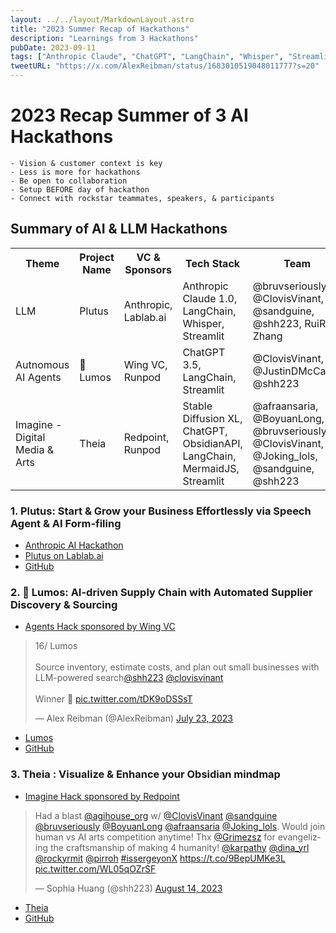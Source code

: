 ```yaml
---
layout: ../../layout/MarkdownLayout.astro
title: "2023 Summer Recap of Hackathons"
description: "Learnings from 3 Hackathons"
pubDate: 2023-09-11
tags: ["Anthropic Claude", "ChatGPT", "LangChain", "Whisper", "Streamlit", "Stable Diffusion XL"]
tweetURL: "https://x.com/AlexReibman/status/1683010519048011777?s=20"
---
```


# 2023 Recap Summer of 3 AI Hackathons

```
- Vision & customer context is key
- Less is more for hackathons
- Be open to collaboration 
- Setup BEFORE day of hackathon
- Connect with rockstar teammates, speakers, & participants
```

## Summary of AI & LLM Hackathons

<table>
<tr>
    <th>Theme</th>
    <th>Project Name</th>
    <th>VC & Sponsors</th>
    <th>Tech Stack</th>
    <th>Team</th>
    <th>Location</th>
    <th>Time</th>
</tr>
<tr>
    <td>LLM</td>
    <td>Plutus</td>
    <td>Anthropic, Lablab.ai</td>
    <td>Anthropic Claude 1.0, LangChain, Whisper, Streamlit</td>
    <td>@bruvseriously, @ClovisVinant, @sandguine, @shh223, RuiRui Zhang</td>
    <td>Remote</td>
    <td>June</td>
</tr>
<tr>
    <td>Autnomous AI Agents</td>
    <td>🥈 Lumos</td>
    <td>Wing VC, Runpod</td>
    <td>ChatGPT 3.5, LangChain, Streamlit</td>
    <td>@ClovisVinant, @JustinDMcCarty, @shh223</td>
    <td>AGI House</td>
    <td>July</td>
</tr>
<tr>
    <td>Imagine - Digital Media & Arts</td>
    <td>Theia</td>
    <td>Redpoint, Runpod</td>
    <td>Stable Diffusion XL, ChatGPT, ObsidianAPI, LangChain, MermaidJS, Streamlit</td>
    <td>@afraansaria, @BoyuanLong, @bruvseriously, @ClovisVinant, @Joking_lols, @sandguine, @shh223</td>
    <td>AGI House</td>
    <td>Aug</td>
</tr>
</table>


### 1. Plutus: Start & Grow your Business Effortlessly via Speech Agent & AI Form-filing
- [Anthropic AI Hackathon](https://lablab.ai/event/anthropic-ai-hackathon)
- [Plutus on Lablab.ai](https://lablab.ai/event/anthropic-ai-hackathon/noisebridge-ai/plutus)
- [GitHub](https://github.com/Sivolc2/anthacks_streamlit)

### 2. 🥈 Lumos: AI-driven Supply Chain with Automated Supplier Discovery & Sourcing
- [Agents Hack sponsored by Wing VC](https://www.wing.vc/)

<blockquote class="twitter-tweet"><p lang="en" dir="ltr">16/ Lumos<br><br>Source inventory, estimate costs, and plan out small businesses with LLM-powered search<a href="https://twitter.com/shh223?ref_src=twsrc%5Etfw">@shh223</a> <a href="https://twitter.com/ClovisVinant?ref_src=twsrc%5Etfw">@clovisvinant</a><br><br>Winner 🥈 <a href="https://t.co/tDK9oDSSsT">pic.twitter.com/tDK9oDSSsT</a></p>&mdash; Alex Reibman (@AlexReibman) <a href="https://twitter.com/AlexReibman/status/1683010519048011777?ref_src=twsrc%5Etfw">July 23, 2023</a></blockquote> <script async src="https://platform.twitter.com/widgets.js" charset="utf-8"></script> 

- [Lumos](https://docs.google.com/presentation/d/11IgGIB6nobl1__0vYSgZjL5a_ryAhu7TbGENz4WHPuI/edit?usp=sharing)
- [GitHub](https://github.com/Sivolc2/auto_wing_hacks)

### 3. Theia : Visualize & Enhance your Obsidian mindmap

- [Imagine Hack sponsored by Redpoint](https://www.redpoint.com/)

<blockquote class="twitter-tweet"><p lang="en" dir="ltr">Had a blast <a href="https://twitter.com/agihouse_org?ref_src=twsrc%5Etfw">@agihouse_org</a> w/ <a href="https://twitter.com/ClovisVinant?ref_src=twsrc%5Etfw">@ClovisVinant</a> <a href="https://twitter.com/sandguine?ref_src=twsrc%5Etfw">@sandguine</a> <a href="https://twitter.com/bruvseriously?ref_src=twsrc%5Etfw">@bruvseriously</a> <a href="https://twitter.com/BoyuanLong?ref_src=twsrc%5Etfw">@BoyuanLong</a> <a href="https://twitter.com/AfraAnsaria?ref_src=twsrc%5Etfw">@afraansaria</a> <a href="https://twitter.com/Joking_lols?ref_src=twsrc%5Etfw">@Joking_lols</a>. Would join human vs AI arts competition anytime! Thx <a href="https://twitter.com/Grimezsz?ref_src=twsrc%5Etfw">@Grimezsz</a> for evangelizing the craftsmanship of making 4 humanity! <a href="https://twitter.com/karpathy?ref_src=twsrc%5Etfw">@karpathy</a> <a href="https://twitter.com/dina_yrl?ref_src=twsrc%5Etfw">@dina_yrl</a> <a href="https://twitter.com/rockyrmit?ref_src=twsrc%5Etfw">@rockyrmit</a> <a href="https://twitter.com/pirroh?ref_src=twsrc%5Etfw">@pirroh</a> <a href="https://twitter.com/hashtag/issergeyonX?src=hash&amp;ref_src=twsrc%5Etfw">#issergeyonX</a> <a href="https://t.co/9BepUMKe3L">https://t.co/9BepUMKe3L</a> <a href="https://t.co/WL05qOZrSF">pic.twitter.com/WL05qOZrSF</a></p>&mdash; Sophia Huang (@shh223) <a href="https://twitter.com/shh223/status/1691162833302773760?ref_src=twsrc%5Etfw">August 14, 2023</a></blockquote> <script async src="https://platform.twitter.com/widgets.js" charset="utf-8"></script> 

- [Theia](https://tome.app/healthleap/theia-your-self-organizing-visual-graph-cll8ipkcy0272jo5pbh7pkr02)
- [GitHub](https://github.com/Sivolc2/redpoint_hacks/tree/main)




